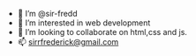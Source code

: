 - 👋 I’m @sir-fredd
- 👀 I’m interested in web development 
- 💞️ I’m looking to collaborate on html,css and js.
- 📫 sirrfrederick@gmail.com

<!---
sir-fredd/sir-fredd is a ✨ special ✨ repository because its `README.md` (this file) appears on your GitHub profile.
You can click the Preview link to take a look at your changes.
--->
